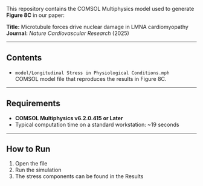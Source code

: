 This repository contains the COMSOL Multiphysics model used to generate **Figure 8C** in our paper:

**Title:** Microtubule forces drive nuclear damage in LMNA cardiomyopathy 
**Journal:** *Nature Cardiovascular Research* (2025)  


---

## Contents
- `model/Longitudinal Stress in Physiological Conditions.mph`  
  COMSOL model file that reproduces the results in Figure 8C.  

---

## Requirements
- **COMSOL Multiphysics v6.2.0.415 or Later**  
- Typical computation time on a standard workstation: ~19 seconds  

---

## How to Run
1. Open the file  
2. Run the simulation
3. The stress components can be found in the Results
